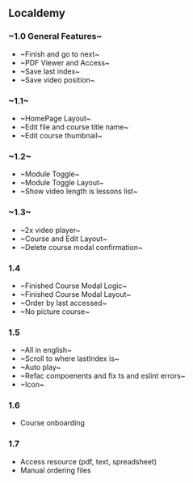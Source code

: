 ## Localdemy

### ~1.0 General Features~

- ~Finish and go to next~
- ~PDF Viewer and Access~
- ~Save last index~
- ~Save video position~

### ~1.1~

- ~HomePage Layout~
- ~Edit file and course title name~
- ~Edit course thumbnail~

### ~1.2~

- ~Module Toggle~
- ~Module Toggle Layout~
- ~Show video length is lessons list~

### ~1.3~

- ~2x video player~
- ~Course and Edit Layout~
- ~Delete course modal confirmation~

### 1.4

- ~Finished Course Modal Logic~
- ~Finished Course Modal Layout~
- ~Order by last accessed~
- ~No picture course~

### 1.5

- ~All in english~
- ~Scroll to where lastIndex is~
- ~Auto play~
- ~Refac compoenents and fix ts and eslint errors~
- ~Icon~

### 1.6

- Course onboarding

### 1.7

- Access resource (pdf, text, spreadsheet)
- Manual ordering files
